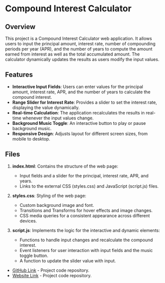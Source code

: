 # Compound Interest Calculator

## Overview

This project is a Compound Interest Calculator web application. It allows users to input the principal amount, interest rate, number of compounding periods per year (APR), and the number of years to compute the amount earned from interest as well as the total accumulated amount. The calculator dynamically updates the results as users modify the input values.

## Features

- **Interactive Input Fields**: Users can enter values for the principal amount, interest rate, APR, and the number of years to calculate the compound interest.
- **Range Slider for Interest Rate**: Provides a slider to set the interest rate, displaying the value dynamically.
- **Real-time Calculation**: The application recalculates the results in real-time whenever the input values change.
- **Background Music Toggle**: An interactive button to play or pause background music.
- **Responsive Design**: Adjusts layout for different screen sizes, from mobile to desktop.


## Files

1. **index.html**: Contains the structure of the web page:
   - Input fields and a slider for the principal, interest rate, APR, and years.
   - Links to the external CSS (styles.css) and JavaScript (script.js) files.

2. **styles.css**: Styling of the web page:
   - Custom background image and font.
   - Transitions and Transforms for hover effects and image changes.
   - CSS media queries for a consistent appearance across different devices.

3. **script.js**: Implements the logic for the interactive and dynamic elements:
   - Functions to handle input changes and recalculate the compound interest.
   - Event listeners for user interaction with input fields and the music toggle button.
   - A function to update the slider value with input.

- [GitHub Link](https://github.com/DabSquadLeader/compound-interest-calculator) - Project code repository.
- [Website Link](https://dabsquadleader.github.io/compound-interest-calculator/) - Project code repository.
